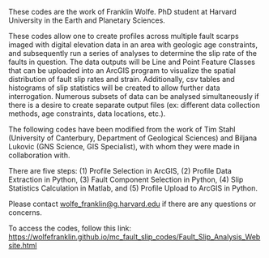 These codes are the work of Franklin Wolfe. PhD student at Harvard University in the Earth and Planetary Sciences.

These codes allow one to create profiles across multiple fault scarps imaged with digital elevation data in an area with geologic age constraints, and subsequently run a series of analyses to determine the slip rate of the faults in question. The data outputs will be Line and Point Feature Classes that can be uploaded into an ArcGIS program to visualize the spatial distribution of fault slip rates and strain. Additionally, csv tables and histograms of slip statistics will be created to allow further data interrogation. Numerous subsets of data can be analysed simultaneously if there is a desire to create separate output files (ex: different data collection methods, age constraints, data locations, etc.). 

The following codes have been modified from the work of Tim Stahl (University of Canterbury, Department of Geological Sciences) and Biljana Lukovic (GNS Science, GIS Specialist), with whom they were made in collaboration with. 

There are five steps: (1) Profile Selection in ArcGIS, (2) Profile Data Extraction in Python,  (3) Fault Component Selection in Python, (4) Slip Statistics Calculation in Matlab, and (5) Profile Upload to ArcGIS in Python. 

Please contact wolfe_franklin@g.harvard.edu if there are any questions or concerns. 

To access the codes, follow this link: https://wolfefranklin.github.io/mc_fault_slip_codes/Fault_Slip_Analysis_Website.html
